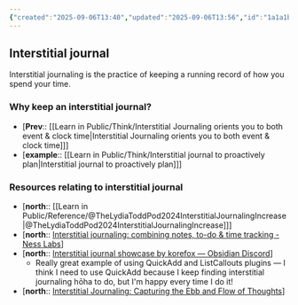 ```yaml
---
{"created":"2025-09-06T13:40","updated":"2025-09-06T13:56","id":"1a1a1b1b2","dg-permalink":"1a1a1b1b2-interstitial-journal","noteIcon":"signpost","dg-publish":true,"dg-path":"Think/Interstitial Journaling.md","permalink":"/1a1a1b1b2-interstitial-journal/","dgPassFrontmatter":true}
---
```


## Interstitial journal

Interstitial journaling is the practice of keeping a running record of how you spend your time. 

### Why keep an interstitial journal? 
- [**Prev**:: [[Learn in Public/Think/Interstitial Journaling orients you to both event & clock time\|Interstitial Journaling orients you to both event & clock time]]]
- [**example**:: [[Learn in Public/Think/Interstitial journal to proactively plan\|Interstitial journal to proactively plan]]] 

### Resources relating to interstitial journal
- [**north**:: [[Learn in Public/Reference/@TheLydiaToddPod2024InterstitialJournalingIncrease\|@TheLydiaToddPod2024InterstitialJournalingIncrease]]]
- [**north**:: [Interstitial journaling: combining notes, to-do & time tracking - Ness Labs](https://nesslabs.com/interstitial-journaling)]
- [**north**:: [Interstitial journal showcase by korefox — Obsidian Discord](https://discord.com/channels/686053708261228577/1360488763532247242)]
	- Really great example of using QuickAdd and ListCallouts plugins — I think I need to use QuickAdd because I keep finding interstitial journaling hōha to do, but I'm happy every time I do it! 
- [**north**:: [Interstitial Journaling: Capturing the Ebb and Flow of Thoughts](https://www.curiouslychase.com/posts/interstitial-notes)]

